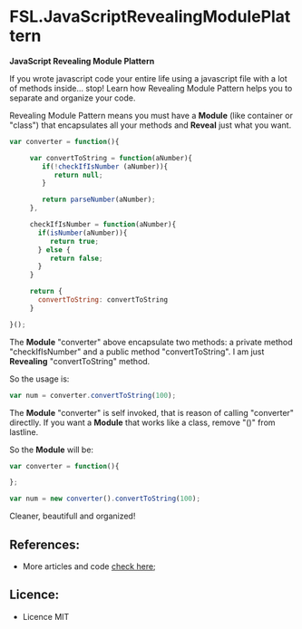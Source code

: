 # FSL.JavaScriptRevealingModulePlattern

**JavaScript Revealing Module Plattern**

If you wrote javascript code your entire life using a javascript file with a lot of methods inside... stop! Learn how Revealing Module Pattern helps you to separate and organize your code.

Revealing Module Pattern means you must have a **Module** (like container or "class") that encapsulates all your methods and **Reveal** just what you want.

```javascript
var converter = function(){

     var convertToString = function(aNumber){
        if(!checkIfIsNumber (aNumber)){
           return null;
        }

        return parseNumber(aNumber);
     },

     checkIfIsNumber = function(aNumber){
       if(isNumber(aNumber)){
          return true;
       } else {
          return false;
       }
     }

     return {
       convertToString: convertToString
     }

}();
```

The **Module** "converter" above encapsulate two methods: a private method "checkIfIsNumber" and a public method "convertToString". I am just **Revealing** "convertToString" method.

So the usage is:

```javascript
var num = converter.convertToString(100);
```

The **Module** "converter" is self invoked, that is reason of calling "converter" directlly. If you want a **Module** that works like a class, remove "()" from lastline.

So the **Module** will be:

```javascript
var converter = function(){

};

var num = new converter().convertToString(100);
```

Cleaner, beautifull and organized!

References:
---

- More articles and code [check here][1];

Licence:
---

- Licence MIT


[1]: https://fabiosilvalima.wordpress.com
